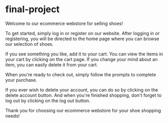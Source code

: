 # final-project

Welcome to our ecommerce webstore for selling shoes!

To get started, simply log in or register on our website. After logging in or registering, you will be directed to the home page where you can browse our selection of shoes.

If you see something you like, add it to your cart. You can view the items in your cart by clicking on the cart page. If you change your mind about an item, you can easily delete it from your cart.

When you're ready to check out, simply follow the prompts to complete your purchase.

If you ever wish to delete your account, you can do so by clicking on the delete account button. And when you're finished shopping, don't forget to log out by clicking on the log out button.

Thank you for choosing our ecommerce webstore for your shoe shopping needs!
